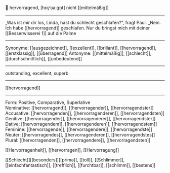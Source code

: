 🌟 hervorragend, [hɛɐ̯ˈʁaːɡn̩t]
nicht [[mittelmäßig]]

---
„Was ist mir dir los, Linda, hast du schlecht geschlafen?“, fragt Paul. 
„Nein. Ich habe [[hervorragend]] geschlafen. Nur du bringst mich mit deiner [[Besserwisserei 1]] auf die Palme

---
Synonyme: [[ausgezeichnet]], [[exzellent]], [[brillant]], [[hervorragend]], [[erstklassig]], [[überragend]]
Antonyme: [[mittelmäßig]], [[schlecht]], [[durchschnittlich]], [[unbedeutend]]

---
outstanding, excellent, superb

---
[[hervorragend]]

---

Form: Positive, Comparative, Superlative  
Nominative: [[hervorragend]], [[hervorragender]], [[hervorragendster]]  
Accusative: [[hervorragenden]], [[hervorragenderen]], [[hervorragendsten]]  
Genitive: [[hervorragender]], [[hervorragenderer]], [[hervorragendster]]  
Dative: [[hervorragendem]], [[hervorragenderen]], [[hervorragendstem]]  
Feminine: [[hervorragende]], [[hervorragendere]], [[hervorragendste]]  
Neuter: [[hervorragendes]], [[hervorragenderen]], [[hervorragendstes]]  
Plural: [[hervorragenden]], [[hervorragendere]], [[hervorragendsten]]  

[[Hervorragenheit]], [[hervorragen]], [[Hervorragung]]

[[Schlecht]][[besonders]][[prima]], [[toll]], [[Schlimmer]], [[einfachfantastisch]], [[trefflich]], [[furchtbar]], [[schlimm]], [[bestens]]